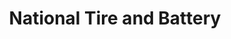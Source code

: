 ---
title: "National Tire and Battery"
url: /bel-air/national-tire-and-battery/
shop: car repair
---